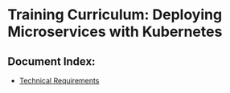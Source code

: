 # Training Curriculum: Deploying Microservices with Kubernetes

## Document Index:
 * [Technical Requirements](/docs/technical-requirements.md)
